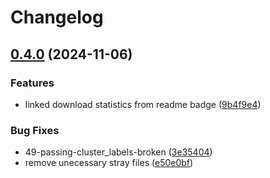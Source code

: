 # Changelog

## [0.4.0](https://github.com/vc1492a/PyNomaly/compare/0.3.4...v0.4.0) (2024-11-06)


### Features

* linked download statistics from readme badge ([9b4f9e4](https://github.com/vc1492a/PyNomaly/commit/9b4f9e4e78f713264e6b1341454c5b7e76151311))


### Bug Fixes

* 49-passing-cluster_labels-broken ([3e35404](https://github.com/vc1492a/PyNomaly/commit/3e35404f8a43e955fd28306073679b33fa6a08b5))
* remove unecessary stray files ([e50e0bf](https://github.com/vc1492a/PyNomaly/commit/e50e0bf0445bb82aac5ee13f0e5e5276a2237cba))
